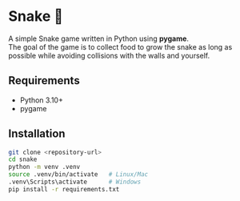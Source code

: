 # Snake 🐍

A simple Snake game written in Python using **pygame**.  
The goal of the game is to collect food to grow the snake as long as possible while avoiding collisions with the walls and yourself.

## Requirements
- Python 3.10+
- pygame

## Installation
```bash
git clone <repository-url>
cd snake
python -m venv .venv
source .venv/bin/activate   # Linux/Mac
.venv\Scripts\activate      # Windows
pip install -r requirements.txt
